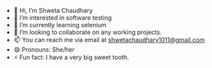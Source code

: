 - 👋 Hi, I’m Shweta Chaudhary
- 👀 I’m interested in software testing
- 🌱 I’m currently learning selenium
- 💞️ I’m looking to collaborate on any working projects.
- 📫 You can reach me via email at shwetachaudhary1011@gmail.com
- 😄 Pronouns: She/her
- ⚡ Fun fact: I have a very big sweet tooth.

<!---
Shweta528/Shweta528 is a ✨ special ✨ repository because its `README.md` (this file) appears on your GitHub profile.
You can click the Preview link to take a look at your changes.
--->
